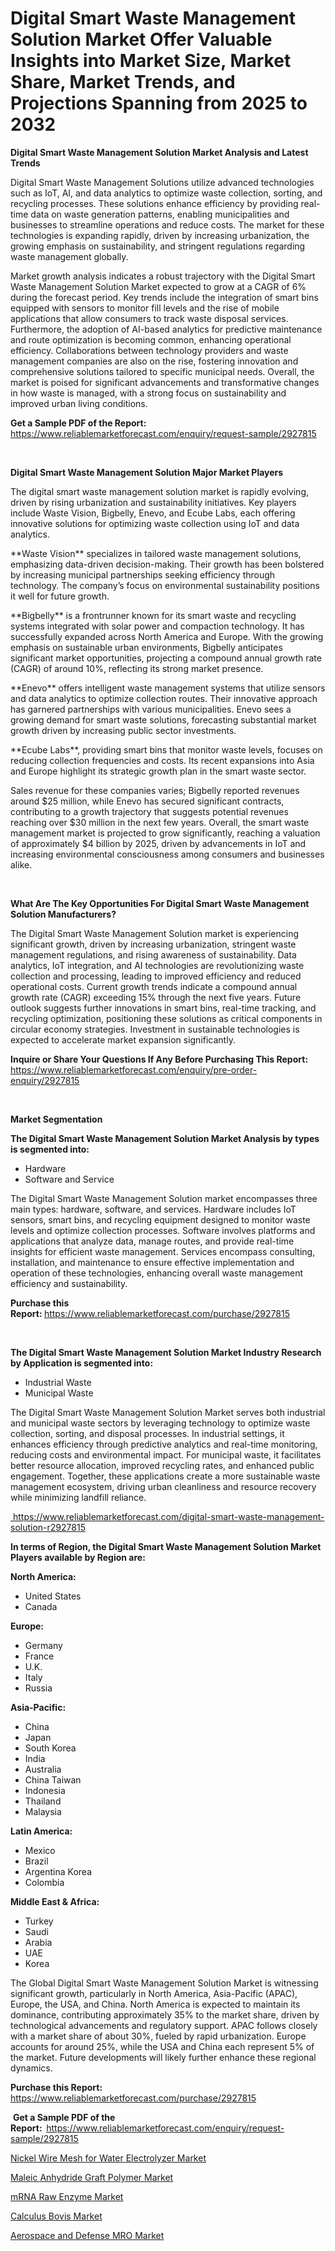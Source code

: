 <p><h1>Digital Smart Waste Management Solution Market Offer Valuable Insights into Market Size, Market Share, Market Trends, and Projections Spanning from 2025 to 2032</h1></p><p><strong>Digital Smart Waste Management Solution Market Analysis and Latest Trends</strong></p>
<p><p>Digital Smart Waste Management Solutions utilize advanced technologies such as IoT, AI, and data analytics to optimize waste collection, sorting, and recycling processes. These solutions enhance efficiency by providing real-time data on waste generation patterns, enabling municipalities and businesses to streamline operations and reduce costs. The market for these technologies is expanding rapidly, driven by increasing urbanization, the growing emphasis on sustainability, and stringent regulations regarding waste management globally.</p><p>Market growth analysis indicates a robust trajectory with the Digital Smart Waste Management Solution Market expected to grow at a CAGR of 6% during the forecast period. Key trends include the integration of smart bins equipped with sensors to monitor fill levels and the rise of mobile applications that allow consumers to track waste disposal services. Furthermore, the adoption of AI-based analytics for predictive maintenance and route optimization is becoming common, enhancing operational efficiency. Collaborations between technology providers and waste management companies are also on the rise, fostering innovation and comprehensive solutions tailored to specific municipal needs. Overall, the market is poised for significant advancements and transformative changes in how waste is managed, with a strong focus on sustainability and improved urban living conditions.</p></p>
<p><strong>Get a Sample PDF of the Report:&nbsp;</strong> <a href="https://www.reliablemarketforecast.com/enquiry/request-sample/2927815?utm_campaign=2130&utm_medium=2&utm_source=Github&utm_content=ia&utm_term=12032025&utm_id=digital-smart-waste-management-solution">https://www.reliablemarketforecast.com/enquiry/request-sample/2927815</a></p>
<p>&nbsp;</p>
<p><strong>Digital Smart Waste Management Solution Major Market Players</strong></p>
<p><p>The digital smart waste management solution market is rapidly evolving, driven by rising urbanization and sustainability initiatives. Key players include Waste Vision, Bigbelly, Enevo, and Ecube Labs, each offering innovative solutions for optimizing waste collection using IoT and data analytics.</p><p>**Waste Vision** specializes in tailored waste management solutions, emphasizing data-driven decision-making. Their growth has been bolstered by increasing municipal partnerships seeking efficiency through technology. The company’s focus on environmental sustainability positions it well for future growth.</p><p>**Bigbelly** is a frontrunner known for its smart waste and recycling systems integrated with solar power and compaction technology. It has successfully expanded across North America and Europe. With the growing emphasis on sustainable urban environments, Bigbelly anticipates significant market opportunities, projecting a compound annual growth rate (CAGR) of around 10%, reflecting its strong market presence.</p><p>**Enevo** offers intelligent waste management systems that utilize sensors and data analytics to optimize collection routes. Their innovative approach has garnered partnerships with various municipalities. Enevo sees a growing demand for smart waste solutions, forecasting substantial market growth driven by increasing public sector investments.</p><p>**Ecube Labs**, providing smart bins that monitor waste levels, focuses on reducing collection frequencies and costs. Its recent expansions into Asia and Europe highlight its strategic growth plan in the smart waste sector.</p><p>Sales revenue for these companies varies; Bigbelly reported revenues around $25 million, while Enevo has secured significant contracts, contributing to a growth trajectory that suggests potential revenues reaching over $30 million in the next few years. Overall, the smart waste management market is projected to grow significantly, reaching a valuation of approximately $4 billion by 2025, driven by advancements in IoT and increasing environmental consciousness among consumers and businesses alike.</p></p>
<p>&nbsp;</p>
<p><strong>What Are The Key Opportunities For Digital Smart Waste Management Solution Manufacturers?</strong></p>
<p><p>The Digital Smart Waste Management Solution market is experiencing significant growth, driven by increasing urbanization, stringent waste management regulations, and rising awareness of sustainability. Data analytics, IoT integration, and AI technologies are revolutionizing waste collection and processing, leading to improved efficiency and reduced operational costs. Current growth trends indicate a compound annual growth rate (CAGR) exceeding 15% through the next five years. Future outlook suggests further innovations in smart bins, real-time tracking, and recycling optimization, positioning these solutions as critical components in circular economy strategies. Investment in sustainable technologies is expected to accelerate market expansion significantly.</p></p>
<p><strong>Inquire or Share Your Questions If Any Before Purchasing This Report:</strong> <a href="https://www.reliablemarketforecast.com/enquiry/pre-order-enquiry/2927815?utm_campaign=2130&utm_medium=2&utm_source=Github&utm_content=ia&utm_term=12032025&utm_id=digital-smart-waste-management-solution">https://www.reliablemarketforecast.com/enquiry/pre-order-enquiry/2927815</a></p>
<p>&nbsp;</p>
<p><strong>Market Segmentation</strong></p>
<p><strong>The Digital Smart Waste Management Solution Market Analysis by types is segmented into:</strong></p>
<p><ul><li>Hardware</li><li>Software and Service</li></ul></p>
<p><p>The Digital Smart Waste Management Solution market encompasses three main types: hardware, software, and services. Hardware includes IoT sensors, smart bins, and recycling equipment designed to monitor waste levels and optimize collection processes. Software involves platforms and applications that analyze data, manage routes, and provide real-time insights for efficient waste management. Services encompass consulting, installation, and maintenance to ensure effective implementation and operation of these technologies, enhancing overall waste management efficiency and sustainability.</p></p>
<p><strong>Purchase this Report:&nbsp;</strong><a href="https://www.reliablemarketforecast.com/purchase/2927815?utm_campaign=2130&utm_medium=2&utm_source=Github&utm_content=ia&utm_term=12032025&utm_id=digital-smart-waste-management-solution">https://www.reliablemarketforecast.com/purchase/2927815</a></p>
<p>&nbsp;</p>
<p><strong>The Digital Smart Waste Management Solution Market Industry Research by Application is segmented into:</strong></p>
<p><ul><li>Industrial Waste</li><li>Municipal Waste</li></ul></p>
<p><p>The Digital Smart Waste Management Solution Market serves both industrial and municipal waste sectors by leveraging technology to optimize waste collection, sorting, and disposal processes. In industrial settings, it enhances efficiency through predictive analytics and real-time monitoring, reducing costs and environmental impact. For municipal waste, it facilitates better resource allocation, improved recycling rates, and enhanced public engagement. Together, these applications create a more sustainable waste management ecosystem, driving urban cleanliness and resource recovery while minimizing landfill reliance.</p></p>
<p><a href="https://www.reliablemarketforecast.com/digital-smart-waste-management-solution-r2927815?utm_campaign=2130&utm_medium=2&utm_source=Github&utm_content=ia&utm_term=12032025&utm_id=digital-smart-waste-management-solution">&nbsp;https://www.reliablemarketforecast.com/digital-smart-waste-management-solution-r2927815</a></p>
<p><strong>In terms of Region, the Digital Smart Waste Management Solution Market Players available by Region are:</strong></p>
<p>
    <p> <strong> North America: </strong>
        <ul>
            <li>United States</li>
            <li>Canada</li>
        </ul>
        </p> 
    <p> <strong> Europe: </strong>
        <ul>
            <li>Germany</li>
            <li>France</li>
            <li>U.K.</li>
            <li>Italy</li>
            <li>Russia</li>
        </ul>
        </p> 
    <p> <strong> Asia-Pacific: </strong>
        <ul>
            <li>China</li>
            <li>Japan</li>
            <li>South Korea</li>
            <li>India</li>
            <li>Australia</li>
            <li>China Taiwan</li>
            <li>Indonesia</li>
            <li>Thailand</li>
            <li>Malaysia</li>
        </ul>
        </p> 
    <p> <strong> Latin America: </strong>
        <ul>
            <li>Mexico</li>
            <li>Brazil</li>
            <li>Argentina Korea</li>
            <li>Colombia</li>
        </ul>
        </p> 
    <p> <strong> Middle East & Africa: </strong>
        <ul>
            <li>Turkey</li>
            <li>Saudi</li>
            <li>Arabia</li>
            <li>UAE</li>
            <li>Korea</li>
        </ul>
    </p>
    </p>
<p><p>The Global Digital Smart Waste Management Solution Market is witnessing significant growth, particularly in North America, Asia-Pacific (APAC), Europe, the USA, and China. North America is expected to maintain its dominance, contributing approximately 35% to the market share, driven by technological advancements and regulatory support. APAC follows closely with a market share of about 30%, fueled by rapid urbanization. Europe accounts for around 25%, while the USA and China each represent 5% of the market. Future developments will likely further enhance these regional dynamics.</p></p>
<p><strong>Purchase this Report: </strong><a href="https://www.reliablemarketforecast.com/purchase/2927815?utm_campaign=2130&utm_medium=2&utm_source=Github&utm_content=ia&utm_term=12032025&utm_id=digital-smart-waste-management-solution">https://www.reliablemarketforecast.com/purchase/2927815</a></p>
<p>&nbsp;<strong>Get a Sample PDF of the Report:&nbsp;&nbsp;</strong><a href="https://www.reliablemarketforecast.com/enquiry/request-sample/2927815?utm_campaign=2130&utm_medium=2&utm_source=Github&utm_content=ia&utm_term=12032025&utm_id=digital-smart-waste-management-solution">https://www.reliablemarketforecast.com/enquiry/request-sample/2927815</a></p>
<p><strong></strong></p>
<p><p><a href="https://github.com/iontahoehlct/Market-Research-Report-List-1/blob/main/nickel-wire-mesh-for-water-electrolyzer-market.md?utm_campaign=2130&utm_medium=2&utm_source=Github&utm_content=ia&utm_term=12032025&utm_id=digital-smart-waste-management-solution">Nickel Wire Mesh for Water Electrolyzer Market</a></p><p><a href="https://github.com/kemauteve/Market-Research-Report-List-1/blob/main/maleic-anhydride-graft-polymer-market.md?utm_campaign=2130&utm_medium=2&utm_source=Github&utm_content=ia&utm_term=12032025&utm_id=digital-smart-waste-management-solution">Maleic Anhydride Graft Polymer Market</a></p><p><a href="https://github.com/habyoneub/Market-Research-Report-List-1/blob/main/mrna-raw-enzyme-market.md?utm_campaign=2130&utm_medium=2&utm_source=Github&utm_content=ia&utm_term=12032025&utm_id=digital-smart-waste-management-solution">mRNA Raw Enzyme Market</a></p><p><a href="https://github.com/nxauwedaroui2/Market-Research-Report-List-1/blob/main/calculus-bovis-market.md?utm_campaign=2130&utm_medium=2&utm_source=Github&utm_content=ia&utm_term=12032025&utm_id=digital-smart-waste-management-solution">Calculus Bovis Market</a></p><p><a href="https://github.com/drissahrouk/Market-Research-Report-List-1/blob/main/aerospace-and-defense-mro-market.md?utm_campaign=2130&utm_medium=2&utm_source=Github&utm_content=ia&utm_term=12032025&utm_id=digital-smart-waste-management-solution">Aerospace and Defense MRO Market</a></p></p>